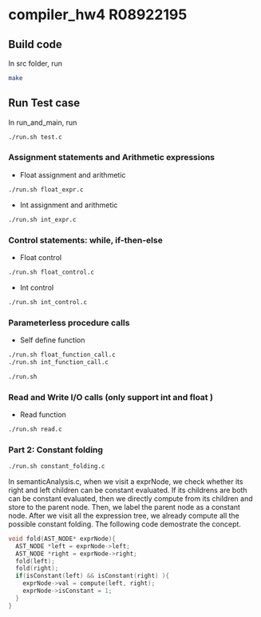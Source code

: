 # compiler_hw4 R08922195

## Build code
In src folder, run
```bash
make
```

## Run Test case

In run_and_main, run
```bash
./run.sh test.c
```

### Assignment statements and Arithmetic expressions

* Float assignment and arithmetic
```bash
./run.sh float_expr.c
```
* Int assignment and arithmetic
```bash
./run.sh int_expr.c
```

### Control statements: while, if-then-else

* Float control
```bash
./run.sh float_control.c
```
* Int control
```bash
./run.sh int_control.c
```

### Parameterless procedure calls

* Self define function
```bash
./run.sh float_function_call.c
./run.sh int_function_call.c
```

```bash
./run.sh
```


###  Read and Write I/O calls (only support int and float )

* Read function
```bash
./run.sh read.c
```

### Part 2: Constant folding

```bash
./run.sh constant_folding.c
```

In semanticAnalysis.c, when we visit a exprNode, we check whether its right and left children can be constant evaluated.
If its childrens are both can be constant evaluated, then we directly compute from its children and store to the parent node.
Then, we label the parent node as a constant node.
After we visit all the expression tree, we already compute all the possible constant folding.
The following code demostrate the concept.
```c
void fold(AST_NODE* exprNode){
  AST_NODE *left = exprNode->left;
  AST_NODE *right = exprNode->right;
  fold(left);
  fold(right);
  if(isConstant(left) && isConstant(right) ){
    exprNode->val = compute(left, right);
    exprNode->isConstant = 1;
  }
}
```
